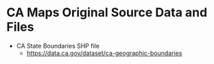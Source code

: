 # CA Maps Original Source Data and Files

- CA State Boundaries SHP file
  - https://data.ca.gov/dataset/ca-geographic-boundaries
